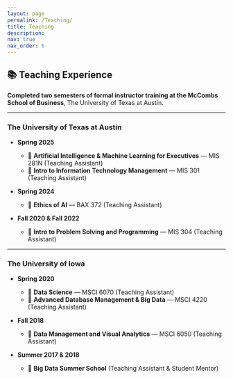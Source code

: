 ```yaml
---
layout: page
permalink: /Teaching/
title: Teaching
description: 
nav: true
nav_order: 6
---
```


## 📚 Teaching Experience

**Completed two semesters of formal instructor training at the McCombs School of Business**, The University of Texas at Austin.

---

### The University of Texas at Austin

- **Spring 2025**
  - 📌 **Artificial Intelligence & Machine Learning for Executives** — MIS 281N (Teaching Assistant)
  - 📌 **Intro to Information Technology Management** — MIS 301 (Teaching Assistant)

- **Spring 2024**
  - 📌 **Ethics of AI** — BAX 372 (Teaching Assistant)

- **Fall 2020 & Fall 2022**
  - 📌 **Intro to Problem Solving and Programming** — MIS 304 (Teaching Assistant)

---

### The University of Iowa

- **Spring 2020**
  - 📌 **Data Science** — MSCI 6070 (Teaching Assistant)
  - 📌 **Advanced Database Management & Big Data** — MSCI 4220 (Teaching Assistant)

- **Fall 2018**
  - 📌 **Data Management and Visual Analytics** — MSCI 6050 (Teaching Assistant)

- **Summer 2017 & 2018**
  - 📌 **Big Data Summer School** (Teaching Assistant & Student Mentor)
